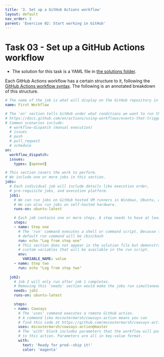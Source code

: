 ```yaml
---
title: '3. Set up a GitHub Actions workflow'
layout: default
nav_order: 3
parent: 'Exercise 02: Start working in GitHub'
---
```


# Task 03 - Set up a GitHub Actions workflow

- The solution for this task is a YAML file in [the solutions folder](https://github.com/microsoft/TechExcel-Implementing-DevOps-practices-to-accelerate-developer-productivity/blob/main/Coach/Solution/Exercise-02/Task-3/first-workflow.yml).

Each GitHub Actions workflow has a certain structure to it, following the [GitHub Actions workflow syntax](https://docs.github.com/en/actions/using-workflows/workflow-syntax-for-github-actions). The following is an annotated breakdown of this structure.

```yaml
# The name of the job is what will display on the GitHub repository in the Actions tab.
name: First Workflow

# The 'on' section tells GitHub under what conditions we want to run this workflow.
# https://docs.github.com/en/actions/using-workflows/events-that-trigger-workflows
# Common scenarios include:
  # workflow-dispatch (manual execution)
  # issues
  # push
  # pull_request
  # schedule
on:
  workflow_dispatch:
  issues:
    types: [opened]

# This section covers the work to perform.
# We include one or more jobs in this section.
jobs:
  # Each individual job will include details like execution order,
  # pre-requisite jobs, and execution platform.
  job1:
    # We can run jobs on GitHub hosted VM runners in Windows, Ubuntu, and Mac OS.
    # We can also run jobs on self-hosted hardware.
    runs-on: ubuntu-latest

    # Each job contains one or more steps. A step needs to have at least a name and a command.
    steps:
    - name: Step one
      # The 'run' command executes a shell or command script. Because this is Ubuntu, the
      # default run command will be /bin/bash
      run: echo "Log from step one"
      # This section does not appear in the solution file but demonstrates how to set
      # custom variables that will be available in the run script.
      env:
        VARIABLE_NAME: value
    - name: Step two
      run: echo "Log from step two"
      
  job2:
    # Job 2 will only run after job 1 completes.
    # Removing this 'needs' section would make the jobs run simultaneously.
    needs: job1
    runs-on: ubuntu-latest

    steps:
    - name: Cowsays
      # The 'uses' command executes a remote GitHub action.
      # A command like mscoutermarsh/cowsays-action means you can
      # find this code at https://github.com/mscoutermarsh/cowsays-action
      uses: mscoutermarsh/cowsays-action@master
      # The 'with' block includes parameters that the workflow will pass
      # to this action. Parameters are all in key-value format.
      with:
        text: 'Ready for prod--ship it!'
        color: 'magenta'
```
